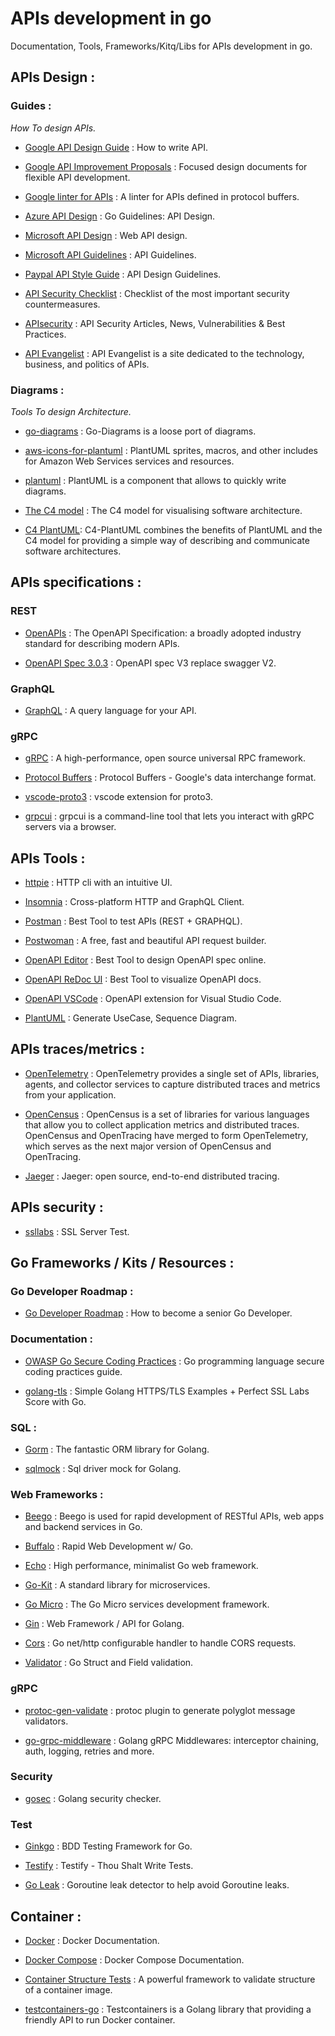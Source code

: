 # APIs development in go
Documentation, Tools, Frameworks/Kitq/Libs for APIs development in go.


## APIs Design :

### Guides :

 *How To design APIs.*

* [Google API Design Guide](https://cloud.google.com/apis/design) : How to write API.
* [Google API Improvement Proposals](https://aip.dev) : Focused design documents for flexible API development.
* [Google linter for APIs](https://github.com/googleapis/api-linter) : A linter for APIs defined in protocol buffers.
* [Azure API Design](https://azure.github.io/azure-sdk/golang_design.html) : Go Guidelines: API Design.
* [Microsoft API Design](https://docs.microsoft.com/en-us/azure/architecture/best-practices/api-design) : Web API design.
* [Microsoft API Guidelines](https://github.com/microsoft/api-guidelines/blob/vNext/Guidelines.md) :  API Guidelines.
* [Paypal API Style Guide](https://github.com/paypal/api-standards/blob/master/api-style-guide.md) : API Design Guidelines.
* [API Security Checklist](https://github.com/shieldfy/API-Security-Checklist) : Checklist of the most important security countermeasures.
* [APIsecurity](https://apisecurity.io/) : API Security Articles, News, Vulnerabilities & Best Practices.

* [API Evangelist](http://apievangelist.com/) : API Evangelist is a site dedicated to the technology, business, and politics of APIs.

### Diagrams :

 *Tools To design Architecture.*

* [go-diagrams](https://github.com/blushft/go-diagrams) : Go-Diagrams is a loose port of diagrams.
* [aws-icons-for-plantuml](https://github.com/awslabs/aws-icons-for-plantuml) : PlantUML sprites, macros, and other includes for Amazon Web Services services and resources.
* [plantuml](https://plantuml.com/) : PlantUML is a component that allows to quickly write diagrams.
* [The C4 model](https://c4model.com/) : The C4 model for visualising software architecture.

* [C4 PlantUML](https://github.com/RicardoNiepel/C4-PlantUML): C4-PlantUML combines the benefits of PlantUML and the C4 model for providing a simple way of describing and communicate software architectures.

## APIs specifications :

### REST
* [OpenAPIs](https://www.openapis.org/) : The OpenAPI Specification: a broadly adopted industry standard for describing modern APIs.

* [OpenAPI Spec 3.0.3](https://github.com/OAI/OpenAPI-Specification/blob/master/versions/3.0.3.md#infoObject) : OpenAPI spec V3 replace swagger V2.

### GraphQL

* [GraphQL](https://graphql.org/) : A query language for your API.

### gRPC

* [gRPC](https://grpc.io/) : A high-performance, open source universal RPC framework.
* [Protocol Buffers](https://github.com/protocolbuffers/protobuf) : Protocol Buffers - Google's data interchange format.
* [vscode-proto3](https://github.com/zxh0/vscode-proto3) : vscode extension for proto3.

* [grpcui](https://github.com/fullstorydev/grpcui) : grpcui is a command-line tool that lets you interact with gRPC servers via a browser.

## APIs Tools :

* [httpie](https://httpie.org/) : HTTP cli with an intuitive UI.
* [Insomnia](https://github.com/Kong/insomnia) : Cross-platform HTTP and GraphQL Client.
* [Postman](https://www.postman.com/) : Best Tool to test APIs (REST + GRAPHQL).
* [Postwoman](https://github.com/liyasthomas/postwoman) : A free, fast and beautiful API request builder.
* [OpenAPI Editor](https://editor.swagger.io/) : Best Tool to design OpenAPI spec online.
* [OpenAPI ReDoc UI](https://swagger.io/blog/api-development/redoc-openapi-powered-documentation/) : Best Tool to visualize OpenAPI docs.
* [OpenAPI VSCode](https://marketplace.visualstudio.com/items?itemName=42Crunch.vscode-openapi) : OpenAPI extension for Visual Studio Code.

* [PlantUML](https://plantuml.com/fr/) : Generate UseCase, Sequence Diagram.

## APIs traces/metrics :

* [OpenTelemetry](https://opentelemetry.io/) : OpenTelemetry provides a single set of APIs, libraries, agents, and collector services to capture distributed traces and metrics from your application.
* [OpenCensus](https://opencensus.io/) : OpenCensus is a set of libraries for various languages that allow you to collect application metrics and distributed traces. OpenCensus and OpenTracing have merged to form OpenTelemetry, which serves as the next major version of OpenCensus and OpenTracing.

* [Jaeger](https://www.jaegertracing.io/) : Jaeger: open source, end-to-end distributed tracing.

## APIs security :

* [ssllabs](https://www.ssllabs.com/ssltest/analyze.html) : SSL Server Test.

## Go Frameworks / Kits / Resources :

### Go Developer Roadmap :

* [Go Developer Roadmap](https://github.com/Alikhll/golang-developer-roadmap) : How to become a senior Go Developer.

### Documentation :

* [OWASP Go Secure Coding Practices](https://github.com/OWASP/Go-SCP) : Go programming language secure coding practices guide.

* [golang-tls](https://github.com/denji/golang-tls) : Simple Golang HTTPS/TLS Examples + Perfect SSL Labs Score with Go.

### SQL :

* [Gorm](https://gorm.io/) : The fantastic ORM library for Golang.

* [sqlmock](https://github.com/DATA-DOG/go-sqlmock) : Sql driver mock for Golang.

### Web Frameworks :

* [Beego](https://github.com/astaxie/beego) : Beego is used for rapid development of RESTful APIs, web apps and backend services in Go.
* [Buffalo](https://github.com/gobuffalo/buffalo) : Rapid Web Development w/ Go.
* [Echo](https://github.com/labstack/echo) : High performance, minimalist Go web framework.
* [Go-Kit](https://github.com/go-kit/kit) : A standard library for microservices.
* [Go Micro](https://github.com/micro/go-micro) : The Go Micro services development framework.
* [Gin](https://gin-gonic.com/) : Web Framework / API for Golang.
* [Cors](https://github.com/rs/cors) : Go net/http configurable handler to handle CORS requests.

* [Validator](https://github.com/go-playground/validator) : Go Struct and Field validation.

### gRPC

* [protoc-gen-validate](https://github.com/envoyproxy/protoc-gen-validate) : protoc plugin to generate polyglot message validators.

* [go-grpc-middleware](https://github.com/grpc-ecosystem/go-grpc-middleware) : Golang gRPC Middlewares: interceptor chaining, auth, logging, retries and more.

### Security

* [gosec](https://github.com/securego/gosec) : Golang security checker.

### Test

* [Ginkgo](https://github.com/onsi/ginkgo/) : BDD Testing Framework for Go.
* [Testify](https://github.com/stretchr/testify) : Testify - Thou Shalt Write Tests.

* [Go Leak](https://github.com/uber-go/goleak) : Goroutine leak detector to help avoid Goroutine leaks.


## Container :

* [Docker](https://docs.docker.com/) : Docker Documentation.

* [Docker Compose](https://docs.docker.com/compose/) :  Docker Compose Documentation.

* [Container Structure Tests](https://github.com/GoogleContainerTools/container-structure-test) : A powerful framework to validate structure of a container image.

* [testcontainers-go](https://github.com/testcontainers/testcontainers-go) : Testcontainers is a Golang library that providing a friendly API to run Docker container.
